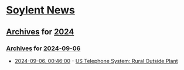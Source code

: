 # [Soylent News](../../../README.md)

## [Archives](../../index.md) for [2024](../index.md)

### [Archives](../../index.md) for [2024-09-06](index.md)

* [2024-09-06, 00:46:00](https://soylentnews.org/article.pl?sid=24/09/04/1456255&from=rss) - [US Telephone System: Rural Outside Plant](https://soylentnews.org/article.pl?sid=24/09/04/1456255&from=rss)
